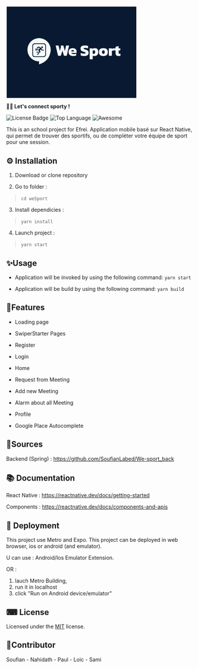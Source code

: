 <img src="logoWeSport.png" align="center" width="350px"/>


**👱‍♂️ Let's connect sporty !**

![License Badge](https://img.shields.io/badge/license-MIT-green) ![Top Language](https://img.shields.io/github/languages/top/mmeii/employee-directory)
![Awesome](https://cdn.rawgit.com/sindresorhus/awesome/d7305f38d29fed78fa85652e3a63e154dd8e8829/media/badge.svg)


This is an school project for Efrei.
Application mobile basé sur React Native, qui permet de trouver des sportifs, ou de compléter votre équipe de sport pour une session.

## ⚙ Installation

1. Download or clone repository

2. Go to folder :
>`cd weSport`

3. Install dependicies :
> `yarn install`

4. Launch project :
> `yarn start`

## ✨Usage

* Application will be invoked by using the following command:
    `yarn start`

* Application will be build by using the following command:
    `yarn build`

## 🎉Features

- Loading page

- SwiperStarter Pages

- Register 

- Login

- Home

- Request from Meeting

- Add new Meeting

- Alarm about all Meeting

- Profile

- Google Place Autocomplete

## 🎩Sources

Backend (Spring) : https://github.com/SoufianLabed/We-sport_back

## 📚​ Documentation

React Native : https://reactnative.dev/docs/getting-started

Components : https://reactnative.dev/docs/components-and-apis

## 🔗​ Deployment

This project use Metro and Expo.
This project can be deployed in web browser, ios or android (and emulator).

U can use : Android/Ios Emulator Extension.

OR :
1. lauch Metro Building, 
2. run it in localhost
3. click "Run on Android device/emulator"
## ⌨ License
  
Licensed under the [MIT](LICENSE) license.

## 🎩Contributor

Soufian - Nahidath - Paul - Loic - Sami
